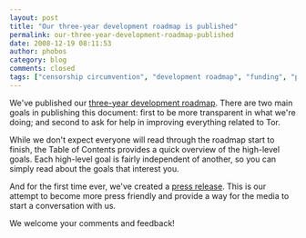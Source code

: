 ```yaml
---
layout: post
title: "Our three-year development roadmap is published"
permalink: our-three-year-development-roadmap-published
date: 2008-12-19 08:11:53
author: phobos
category: blog
comments: closed
tags: ["censorship circumvention", "development roadmap", "funding", "press release"]
---
```


We've published our [three-year development roadmap](https://svn.torproject.org/svn/tor/trunk/doc/roadmaps/2008-12-19-roadmap-full.pdf). There are two main goals in publishing this document: first to be more transparent in what we're doing; and second to ask for help in improving everything related to Tor.

While we don't expect everyone will read through the roadmap start to finish, the Table of Contents provides a quick overview of the high-level goals. Each high-level goal is fairly independent of another, so you can simply read about the goals that interest you.

And for the first time ever, we've created a [press release](https://www.torproject.org/press/2008-12-19-roadmap-press-release.html.en). This is our attempt to become more press friendly and provide a way for the media to start a conversation with us.

We welcome your comments and feedback!
